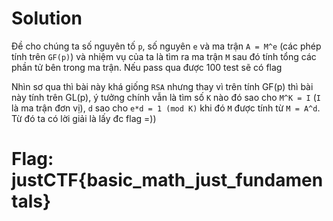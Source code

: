 # Solution
Đề cho chúng ta số nguyên tố `p`, số nguyên `e` và ma trận `A = M^e` (các phép tính trên `GF(p)`) và nhiệm vụ của ta là tìm ra ma trận `M` sau đó tính tổng các phần tử bên trong ma trận. Nếu pass qua được 100 test sẽ có flag

Nhìn sơ qua thì bài này khá giống `RSA` nhưng thay vì trên tính GF(p) thì bài này tính trên GL(p), ý tưởng chính vẫn là tìm số `K` nào đó sao cho `M^K = I` (`I` là ma trận đơn vị), `d` sao cho `e*d = 1 (mod K)` khi đó `M` được tính từ `M = A^d`. Từ đó ta có lời giải là lấy đc flag =))

# Flag: justCTF{basic_math_just_fundamentals}